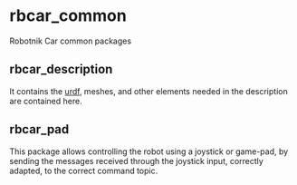 # rbcar_common
Robotnik Car common packages

## rbcar_description
It contains the [urdf](http://wiki.ros.org/urdf), meshes, and other elements needed in the description are contained here. 

## rbcar_pad
This package allows controlling the robot using a joystick or game-pad, by sending the messages received through the joystick input, correctly adapted, to the correct command topic. 
